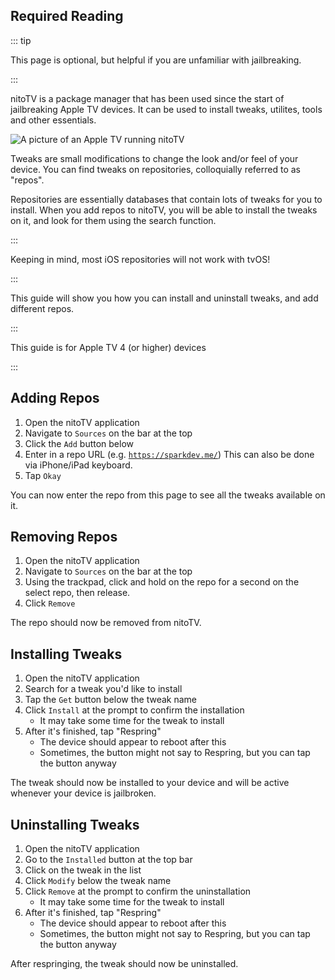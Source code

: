 ## Required Reading

::: tip

This page is optional, but helpful if you are unfamiliar with jailbreaking.

:::

nitoTV is a package manager that has been used since the start of jailbreaking Apple TV devices. It can be used to install tweaks, utilites, tools and other essentials.

![A picture of an Apple TV running nitoTV](/assets/images/nitotv_picture.png)

<p><router-link to="/faq/#what-are-tweaks">Tweaks</router-link> are small modifications to change the look and/or feel of your device. You can find tweaks on repositories, colloquially referred to as "repos".</p>

<p><router-link to="/faq/#what-s-a-repo">Repositories</router-link> are essentially databases that contain lots of tweaks for you to install. When you add repos to nitoTV, you will be able to install the tweaks on it, and look for them using the search function.</p>

:::

Keeping in mind, most iOS repositories will not work with tvOS!

:::

This guide will show you how you can install and uninstall tweaks, and add different repos.

::: 

This guide is for Apple TV 4 (or higher) devices

::: 

## Adding Repos

1. Open the nitoTV application
1. Navigate to `Sources` on the bar at the top
1. Click the `Add` button below
1. Enter in a repo URL (e.g. [`https://sparkdev.me/`](https://sparkdev.me/)) This can also be done via iPhone/iPad keyboard.
1. Tap `Okay`

You can now enter the repo from this page to see all the tweaks available on it.

## Removing Repos

1. Open the nitoTV application
1. Navigate to `Sources` on the bar at the top
1. Using the trackpad, click and hold on the repo for a second on the select repo, then release.
1. Click `Remove`

The repo should now be removed from nitoTV.

## Installing Tweaks

1. Open the nitoTV application
1. Search for a tweak you'd like to install
1. Tap the `Get` button below the tweak name
1. Click `Install` at the prompt to confirm the installation
    - It may take some time for the tweak to install
1. After it's finished, tap "<router-link to="/faq/#what-is-respringing">Respring</router-link>"
    - The device should appear to reboot after this
    - Sometimes, the button might not say to Respring, but you can tap the button anyway

The tweak should now be installed to your device and will be active whenever your device is jailbroken.

## Uninstalling Tweaks

1. Open the nitoTV application
1. Go to the `Installed` button at the top bar
1. Click on the tweak in the list
1. Click `Modify` below the tweak name
1. Click `Remove` at the prompt to confirm the uninstallation
    - It may take some time for the tweak to install
1. After it's finished, tap "<router-link to="/faq/#what-is-respringing">Respring</router-link>"
    - The device should appear to reboot after this
    - Sometimes, the button might not say to Respring, but you can tap the button anyway

After respringing, the tweak should now be uninstalled.
